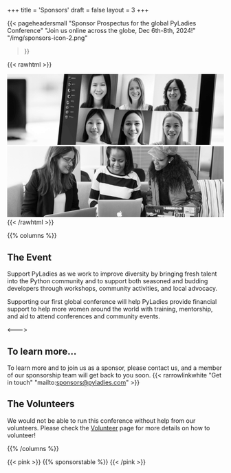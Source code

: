 +++
title = 'Sponsors'
draft = false
layout = 3
+++

{{< pageheadersmall
  "Sponsor Prospectus for the global PyLadies Conference"
  "Join us online across the globe, Dec 6th-8th, 2024!"
  "/img/sponsors-icon-2.png"
  >}}

{{< rawhtml >}}
<div class="d-md-flex flex-md-equal w-100">
  <div class="bg-white overflow-hidden">
    <img class="w-100" src="/img/about-photo-1.png" alt="Video call with 6 female participants with
    a diversity of hair styles and colours, skin tones and are all smiling."/>
  </div>
  <div class="bg-white overflow-hidden">
    <img class="w-100" src="/img/about-photo-2.png" alt="Three recially diverse women sitting on a sofa each with a
    laptop on their lap and smiling." />
  </div>
</div>
{{< /rawhtml >}}

{{% columns %}}

## The Event

Support PyLadies as we work to improve diversity by bringing fresh talent into
the Python community and to support both seasoned and budding developers
through workshops, community activities, and local advocacy.

Supporting our first global conference will help PyLadies provide financial
support to help more women around the world with training, mentorship, and aid
to attend conferences and community events.

<--->

## To learn more...

To learn more and to join us as a sponsor, please contact us, and a member of our
sponsorship team will get back to you soon.
{{< rarrowlinkwhite "Get in touch" "mailto:sponsors@pyladies.com" >}}

## The Volunteers

We would not be able to run this conference without help from our volunteers.
Please check the [Volunteer](/volunteer) page for more details on how to volunteer!

{{% /columns %}}

{{< pink >}}
{{% sponsorstable %}}
{{< /pink >}}

